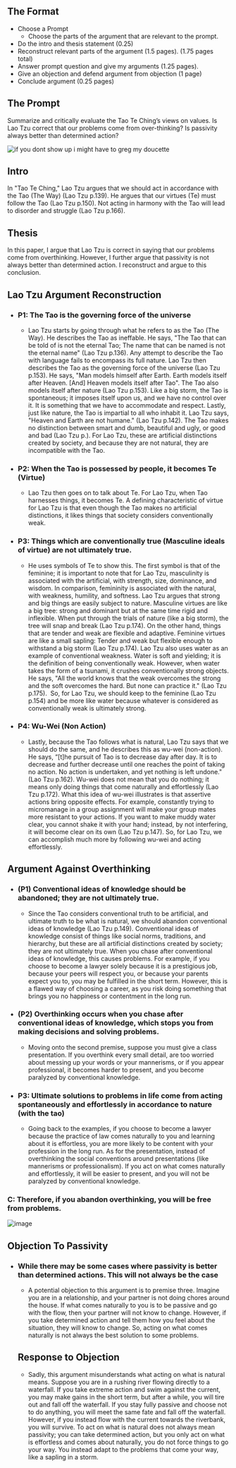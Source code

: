 ## The Format
- Choose a Prompt
	- Choose the parts of the argument that are relevant to the prompt. 
- Do the intro and thesis statement (0.25)
- Reconstruct relevant parts of the argument (1.5 pages). (1.75 pages total)
- Answer prompt question and give my arguments (1.25 pages). 
-  Give an objection and defend argument from objection (1 page)
- Conclude argument (0.25 pages)

## The Prompt
Summarize and critically evaluate the Tao Te Ching’s views on values. Is Lao Tzu correct that our problems come from over-thinking? Is passivity always better than determined action?

![if you dont show up i might have to greg my doucette](https://github.com/user-attachments/assets/2b9f5123-f0dd-4c96-8388-265e38d08d73)


## Intro
In "Tao Te Ching," Lao Tzu argues that we should act in accordance with the Tao (The Way) (Lao Tzu p.139). He argues that our virtues (Te) must follow the Tao (Lao Tzu p.150). Not acting in harmony with the Tao will lead to disorder and struggle (Lao Tzu p.166).
## Thesis
 In this paper, I argue that Lao Tzu is correct in saying that our problems come from overthinking. However, I further argue that passivity is not always better than determined action. I reconstruct and argue to this conclusion.




## Lao Tzu Argument Reconstruction
- ### P1:  The Tao is the governing force of the universe
	- Lao Tzu starts by going through what he refers to as the Tao (The Way). He describes the Tao as ineffable. He says, "The Tao that can be told of is not the eternal Tao; The name that can be named is not the eternal name" (Lao Tzu p.136). Any attempt to describe the Tao with language fails to encompass its full nature. Lao Tzu then describes the Tao as the governing force of the universe (Lao Tzu p.153). He says, "Man models himself after Earth. Earth models itself after Heaven. [And] Heaven models itself after Tao". The Tao also models itself after nature (Lao Tzu p.153). Like a big storm, the Tao is spontaneous; it imposes itself upon us, and we have no control over it. It is something that we have to accommodate and respect. Lastly, just like nature, the Tao is impartial to all who inhabit it. Lao Tzu says, "Heaven and Earth are not humane." (Lao Tzu p.142). The Tao makes no distinction between smart and dumb, beautiful and ugly, or good and bad (Lao Tzu p.). For Lao Tzu, these are artificial distinctions created by society, and because they are not natural, they are incompatible with the Tao. 
- ### P2: When the Tao is possessed by people, it becomes Te (Virtue) 
	- Lao Tzu then goes on to talk about Te. For Lao Tzu, when Tao harnesses things, it becomes Te. A defining characteristic of virtue for Lao Tzu is that even though the Tao makes no artificial distinctions, it likes things that society considers conventionally weak. 
- ### P3: Things which are conventionally true (Masculine ideals of virtue) are not ultimately true.
	- He uses symbols of Te to show this. The first symbol is that of the feminine; it is important to note that for Lao Tzu, masculinity is associated with the artificial, with strength, size, dominance, and wisdom. In comparison, femininity is associated with the natural, with weakness, humility, and softness. Lao Tzu argues that strong and big things are easily subject to nature. Masculine virtues are like a big tree: strong and dominant but at the same time rigid and inflexible. When put through the trials of nature (like a big storm), the tree will snap and break (Lao Tzu p.174). On the other hand, things that are tender and weak are flexible and adaptive. Feminine virtues are like a small sapling: Tender and weak but flexible enough to withstand a big storm (Lao Tzu p.174). Lao Tzu also uses water as an example of conventional weakness. Water is soft and yielding; it is the definition of being conventionally weak. However, when water takes the form of a tsunami, it crushes conventionally strong objects. He says, "All the world knows that the weak overcomes the strong and the soft overcomes the hard. But none can practice it." (Lao Tzu p.175).  So, for Lao Tzu, we should keep to the feminine (Lao Tzu p.154) and be more like water because whatever is considered as conventionally weak is ultimately strong.
- ### P4: Wu-Wei (Non Action)
	 -  Lastly, because the Tao follows what is natural, Lao Tzu says that we should do the same, and he describes this as wu-wei (non-action). He says, “[t]he pursuit of Tao is to decrease day after day. It is to decrease and further decrease until one reaches the point of taking no action. No action is undertaken, and yet nothing is left undone." (Lao Tzu p.162). Wu-wei does not mean that you do nothing; it means only doing things that come naturally and effortlessly (Lao Tzu p.172). What this idea of wu-wei illustrates is that assertive actions bring opposite effects. For example, constantly trying to micromanage in a group assignment will make your group mates more resistant to your actions. If you want to make muddy water clear, you cannot shake it with your hand; instead, by not interfering, it will become clear on its own (Lao Tzu p.147). So, for Lao Tzu, we can accomplish much more by following wu-wei and acting effortlessly.
## Argument Against Overthinking
 - ### (P1) Conventional ideas of knowledge should be abandoned; they are not ultimately true.
	- Since the Tao considers conventional truth to be artificial, and ultimate truth to be what is natural, we should abandon conventional ideas of knowledge (Lao Tzu p.149). Conventional ideas of knowledge consist of things like social norms, traditions, and hierarchy, but these are all artificial distinctions created by society; they are not ultimately true. When you chase after conventional ideas of knowledge, this causes problems. For example, if you choose to become a lawyer solely because it is a prestigious job, because your peers will respect you, or because your parents expect you to, you may be fulfilled in the short term. However, this is a flawed way of choosing a career, as you risk doing something that brings you no happiness or contentment in the long run.
- ### (P2) Overthinking occurs when you chase after conventional ideas of knowledge, which stops you from making decisions and solving problems.
	 -  Moving onto the second premise, suppose you must give a class presentation. If you overthink every small detail, are too worried about messing up your words or your mannerisms, or if you appear professional, it becomes harder to present, and you become paralyzed by conventional knowledge.
- ### P3: Ultimate solutions to problems in life come from acting spontaneously and effortlessly in accordance to nature (with the tao)  
	- Going back to the examples, if you choose to become a lawyer because the practice of law comes naturally to you and learning about it is effortless, you are more likely to be content with your profession in the long run. As for the presentation, instead of overthinking the social conventions around presentations (like mannerisms or professionalism). If you act on what comes naturally and effortlessly, it will be easier to present, and you will not be paralyzed by conventional knowledge.
### C: Therefore, if you abandon overthinking, you will be free from problems.

![image](https://github.com/user-attachments/assets/40f2b2fe-4d23-4653-b2e9-e64a2d81eb9f)

## Objection To Passivity
- ### While there may be some cases where passivity is better than determined actions. This will not always be the case
	 - A potential objection to this argument is to premise three. Imagine you are in a relationship, and your partner is not doing chores around the house. If what comes naturally to you is to be passive and go with the flow, then your partner will not know to change. However, if you take determined action and tell them how you feel about the situation, they will know to change. So, acting on what comes naturally is not always the best solution to some problems.
  
  ## Response to Objection
	- Sadly, this argument misunderstands what acting on what is natural means. Suppose you are in a rushing river flowing directly to a waterfall. If you take extreme action and swim against the current, you may make gains in the short term, but after a while, you will tire out and fall off the waterfall. If you stay fully passive and choose not to do anything, you will meet the same fate and fall off the waterfall. However, if you instead flow with the current towards the riverbank, you will survive. To act on what is natural does not always mean passivity; you can take determined action, but you only act on what is effortless and comes about naturally, you do not force things to go your way. You instead adapt to the problems that come your way, like a sapling in a storm.
 
